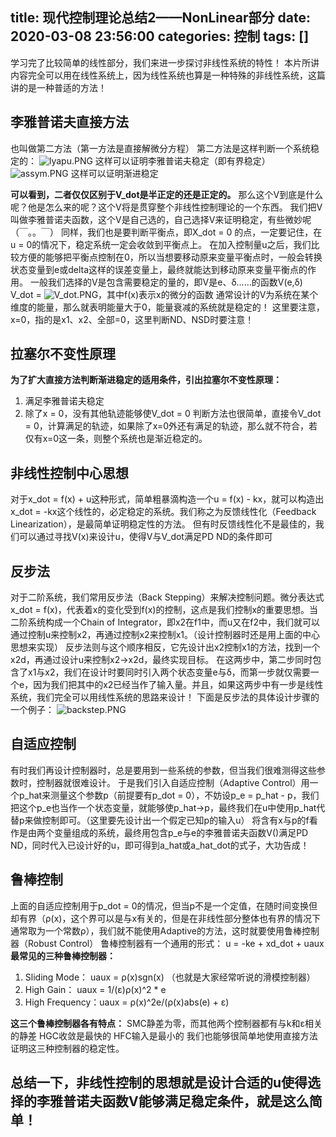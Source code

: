 title: 现代控制理论总结2——NonLinear部分
date: 2020-03-08 23:56:00
categories: 控制
tags: []
---
学习完了比较简单的线性部分，我们来进一步探讨非线性系统的特性！
本片所讲内容完全可以用在线性系统上，因为线性系统也算是一种特殊的非线性系统，这篇讲的是一种普适的方法！


## 李雅普诺夫直接方法 ##
也叫做第二方法（第一方法是直接解微分方程）
第二方法是这样判断一个系统稳定的：
![lyapu.PNG][1]
这样可以证明李雅普诺夫稳定（即有界稳定）
![assym.PNG][2]
这样可以证明渐进稳定

**可以看到，二者仅仅区别于V_dot是半正定的还是正定的。**
那么这个V到底是什么呢？他是怎么来的呢？这个V将是贯穿整个非线性控制理论的一个东西。
我们把V叫做李雅普诺夫函数，这个V是自己选的，自己选择V来证明稳定，有些微妙呢（￣。。￣）
同样，我们也是要判断平衡点，即X_dot = 0 的点，一定要记住，在u = 0的情况下，稳定系统一定会收敛到平衡点上。
在加入控制量u之后，我们比较方便的能够把平衡点控制在0，所以当想要移动原来变量平衡点时，一般会转换状态变量到e或delta这样的误差变量上，最终就能达到移动原来变量平衡点的作用。
一般我们选择的V是包含需要稳定的量的，即V是e、δ……的函数V(e,δ)
V_dot = ![V_dot.PNG][3]，其中f(x)表示x的微分的函数
通常设计的V为系统在某个维度的能量，那么就表明能量大于0，能量衰减的系统就是稳定的！
这里要注意，x=0，指的是x1、x2、全部=0，这里判断ND、NSD时要注意！

## 拉塞尔不变性原理 ##
**为了扩大直接方法判断渐进稳定的适用条件，引出拉塞尔不变性原理：**
 1. 满足李雅普诺夫稳定
 2. 除了x = 0，没有其他轨迹能够使V_dot = 0
判断方法也很简单，直接令V_dot = 0，计算满足的轨迹，如果除了x=0外还有满足的轨迹，那么就不符合，若仅有x=0这一条，则整个系统也是渐近稳定的。

## 非线性控制中心思想 ##
对于x_dot = f(x) + u这种形式，简单粗暴滴构造一个u = f(x) - kx，就可以构造出x_dot = -kx这个线性的，必定稳定的系统。我们称之为反馈线性化（Feedback Linearization），是最简单证明稳定性的方法。
但有时反馈线性化不是最佳的，我们可以通过寻找V(x)来设计u，使得V与V_dot满足PD ND的条件即可

## 反步法 ##
对于二阶系统，我们常用反步法（Back Stepping）来解决控制问题。微分表达式x_dot = f(x)，代表着x的变化受到f(x)的控制，这点是我们控制x的重要思想。当二阶系统构成一个Chain of Integrator，即x2在f1中，而u又在f2中，我们就可以通过控制u来控制x2，再通过控制x2来控制x1。（设计控制器时还是用上面的中心思想来实现）
反步法则与这个顺序相反，它先设计出x2控制x1的方法，找到一个x2d，再通过设计u来控制x2->x2d，最终实现目标。
在这两步中，第二步同时包含了x1与x2，我们在设计时要同时引入两个状态变量e与δ，而第一步就仅需要一个e，因为我们把其中的x2已经当作了输入量。并且，如果这两步中有一步是线性系统，我们完全可以用线性系统的思路来设计！
下面是反步法的具体设计步骤的一个例子：
![backstep.PNG][4]

## 自适应控制 ##
有时我们再设计控制器时，总是要用到一些系统的参数，但当我们很难测得这些参数时，控制器就很难设计。
于是我们引入自适应控制（Adaptive Control）用一个p_hat来测量这个参数p（前提要有p_dot = 0），不妨设p_e = p_hat - p，我们把这个p_e也当作一个状态变量，就能够使p_hat->p，最终我们在u中使用p_hat代替p来做控制即可。（这里要先设计出一个假定已知p的输入u）
将含有x与p的f看作是由两个变量组成的系统，最终用包含p_e与e的李雅普诺夫函数V()满足PD ND，同时代入已设计好的u，即可得到a_hat或a_hat_dot的式子，大功告成！

## 鲁棒控制 ##
上面的自适应控制用于p_dot = 0的情况，但当p不是一个定值，在随时间变换但却有界（ρ(x)，这个界可以是与x有关的，但是在非线性部分整体也有界的情况下通常取为一个常数ρ），我们就不能使用Adaptive的方法，这时就要使用鲁棒控制器（Robust Control）
鲁棒控制器有一个通用的形式：
u = -ke + xd_dot + uaux
**最常见的三种鲁棒控制器：**

 1. Sliding Mode：  uaux = ρ(x)sgn(x) （也就是大家经常听说的滑模控制器）
 2. High Gain：     uaux = 1/(ε)ρ(x)^2 * e
 3. High Frequency：uaux =  ρ(x)^2e/(ρ(x)abs(e) + ε)

**这三个鲁棒控制器各有特点：**
SMC静差为零，而其他两个控制器都有与k和ε相关的静差
HGC收敛是最快的
HFC输入是最小的
我们也能够很简单地使用直接方法证明这三种控制器的稳定性。

## 总结一下，非线性控制的思想就是设计合适的u使得选择的李雅普诺夫函数V能够满足稳定条件，就是这么简单！ ##

  [1]: /old_images/2020/03/1765616617.png
  [2]: /old_images/2020/03/2569806803.png
  [3]: /old_images/2020/03/2883180973.png
  [4]: /old_images/2020/03/3099420731.png
